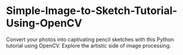 # Simple-Image-to-Sketch-Tutorial-Using-OpenCV
Convert your photos into captivating pencil sketches with this Python tutorial using OpenCV. Explore the artistic side of image processing.
